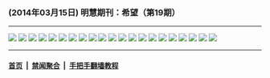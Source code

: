 ### (2014年03月15日) 明慧期刊：希望（第19期）

---

<img src="http://qikan.minghui.org/mhqkpage/qikanimage/2014/03/15/xw-19-read1-online1.png"/> 

<img src="http://qikan.minghui.org/mhqkpage/qikanimage/2014/03/15/xw-19-read1-online2.png"/> 

<img src="http://qikan.minghui.org/mhqkpage/qikanimage/2014/03/15/xw-19-read1-online3.png"/> 

<img src="http://qikan.minghui.org/mhqkpage/qikanimage/2014/03/15/xw-19-read1-online4.png"/> 

<img src="http://qikan.minghui.org/mhqkpage/qikanimage/2014/03/15/xw-19-read1-online5.png"/> 

<img src="http://qikan.minghui.org/mhqkpage/qikanimage/2014/03/15/xw-19-read1-online6.png"/> 

<img src="http://qikan.minghui.org/mhqkpage/qikanimage/2014/03/15/xw-19-read1-online7.png"/> 

<img src="http://qikan.minghui.org/mhqkpage/qikanimage/2014/03/15/xw-19-read1-online8.png"/> 

<img src="http://qikan.minghui.org/mhqkpage/qikanimage/2014/03/15/xw-19-read1-online9.png"/> 

<img src="http://qikan.minghui.org/mhqkpage/qikanimage/2014/03/15/xw-19-read1-online10.png"/> 

<img src="http://qikan.minghui.org/mhqkpage/qikanimage/2014/03/15/xw-19-read1-online11.png"/> 

<img src="http://qikan.minghui.org/mhqkpage/qikanimage/2014/03/15/xw-19-read1-online12.png"/> 

<img src="http://qikan.minghui.org/mhqkpage/qikanimage/2014/03/15/xw-19-read1-online13.png"/> 

<img src="http://qikan.minghui.org/mhqkpage/qikanimage/2014/03/15/xw-19-read1-online14.png"/> 

<img src="http://qikan.minghui.org/mhqkpage/qikanimage/2014/03/15/xw-19-read1-online15.png"/> 

<img src="http://qikan.minghui.org/mhqkpage/qikanimage/2014/03/15/xw-19-read1-online16.png"/> 

<img src="http://qikan.minghui.org/mhqkpage/qikanimage/2014/03/15/xw-19-read1-online17.png"/> 

<img src="http://qikan.minghui.org/mhqkpage/qikanimage/2014/03/15/xw-19-read1-online18.png"/> 

<img src="http://qikan.minghui.org/mhqkpage/qikanimage/2014/03/15/xw-19-read1-online19.png"/> 

<img src="http://qikan.minghui.org/mhqkpage/qikanimage/2014/03/15/xw-19-read1-online20.png"/> 

<img src="http://qikan.minghui.org/mhqkpage/qikanimage/2014/03/15/xw-19-read1-online21.png"/> 



---

#### [首页](../../../..) &nbsp;|&nbsp; [禁闻聚合](https://github.com/gfw-breaker/banned-news) &nbsp;|&nbsp; [手把手翻墙教程](https://github.com/gfw-breaker/guides) 